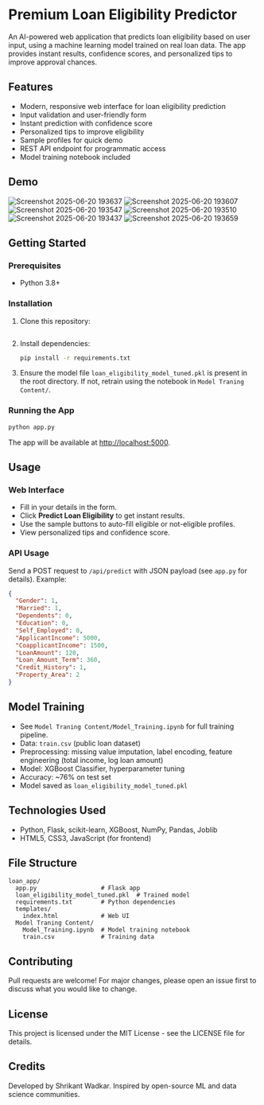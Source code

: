 # Premium Loan Eligibility Predictor

An AI-powered web application that predicts loan eligibility based on user input, using a machine learning model trained on real loan data. The app provides instant results, confidence scores, and personalized tips to improve approval chances.

## Features
- Modern, responsive web interface for loan eligibility prediction
- Input validation and user-friendly form
- Instant prediction with confidence score
- Personalized tips to improve eligibility
- Sample profiles for quick demo
- REST API endpoint for programmatic access
- Model training notebook included

## Demo
![Screenshot 2025-06-20 193637](https://github.com/user-attachments/assets/2bb3ffe4-a215-45cf-9748-e6c391b8ae9b)
![Screenshot 2025-06-20 193607](https://github.com/user-attachments/assets/300544cb-9c12-4941-a4a3-01e7d38953f8)
![Screenshot 2025-06-20 193547](https://github.com/user-attachments/assets/b6ee7b33-e286-41c5-80b3-139e60fe97ec)
![Screenshot 2025-06-20 193510](https://github.com/user-attachments/assets/e1cdad28-5a3c-405c-9ef0-b3712b591214)
![Screenshot 2025-06-20 193437](https://github.com/user-attachments/assets/bfc883f8-7225-45ab-9bc7-bd6e1eed5e8d)
![Screenshot 2025-06-20 193659](https://github.com/user-attachments/assets/78bd6c36-d687-4d93-b162-81b5f8675310)


## Getting Started

### Prerequisites
- Python 3.8+

### Installation
1. Clone this repository:
   ```bash
   
   ```
2. Install dependencies:
   ```bash
   pip install -r requirements.txt
   ```
3. Ensure the model file `loan_eligibility_model_tuned.pkl` is present in the root directory. If not, retrain using the notebook in `Model Traning Content/`.

### Running the App
```bash
python app.py
```
The app will be available at [http://localhost:5000](http://localhost:5000).

## Usage
### Web Interface
- Fill in your details in the form.
- Click **Predict Loan Eligibility** to get instant results.
- Use the sample buttons to auto-fill eligible or not-eligible profiles.
- View personalized tips and confidence score.

### API Usage
Send a POST request to `/api/predict` with JSON payload (see `app.py` for details). Example:
```json
{
  "Gender": 1,
  "Married": 1,
  "Dependents": 0,
  "Education": 0,
  "Self_Employed": 0,
  "ApplicantIncome": 5000,
  "CoapplicantIncome": 1500,
  "LoanAmount": 120,
  "Loan_Amount_Term": 360,
  "Credit_History": 1,
  "Property_Area": 2
}
```

## Model Training
- See `Model Traning Content/Model_Training.ipynb` for full training pipeline.
- Data: `train.csv` (public loan dataset)
- Preprocessing: missing value imputation, label encoding, feature engineering (total income, log loan amount)
- Model: XGBoost Classifier, hyperparameter tuning
- Accuracy: ~76% on test set
- Model saved as `loan_eligibility_model_tuned.pkl`

## Technologies Used
- Python, Flask, scikit-learn, XGBoost, NumPy, Pandas, Joblib
- HTML5, CSS3, JavaScript (for frontend)

## File Structure
```
loan_app/
  app.py                  # Flask app
  loan_eligibility_model_tuned.pkl  # Trained model
  requirements.txt        # Python dependencies
  templates/
    index.html            # Web UI
  Model Traning Content/
    Model_Training.ipynb  # Model training notebook
    train.csv             # Training data
```

## Contributing
Pull requests are welcome! For major changes, please open an issue first to discuss what you would like to change.

## License
This project is licensed under the MIT License - see the LICENSE file for details.

## Credits
Developed by Shrikant Wadkar. Inspired by open-source ML and data science communities.

